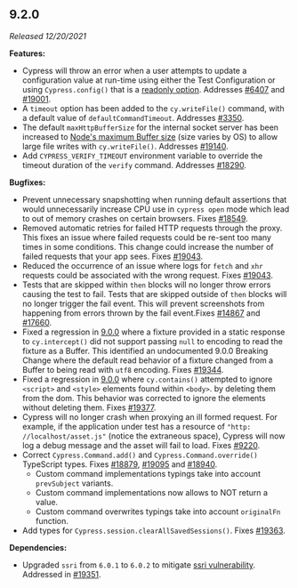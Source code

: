 ## 9.2.0

_Released 12/20/2021_

**Features:**

- Cypress will throw an error when a user attempts to update a configuration
  value at run-time using either the Test Configuration or using
  `Cypress.config()` that is a
  [readonly option](https://docs.cypress.io/guides/references/configuration#Test-Configuration).
  Addresses [#6407](https://github.com/cypress-io/cypress/issues/6407) and
  [#19001](https://github.com/cypress-io/cypress/issues/19001).
- A `timeout` option has been added to the `cy.writeFile()` command, with a
  default value of `defaultCommandTimeout`. Addresses
  [#3350](https://github.com/cypress-io/cypress/issues/3350).
- The default `maxHttpBufferSize` for the internal socket server has been
  increased to
  [Node's maximum Buffer size](https://nodejs.org/api/buffer.html#bufferconstantsmax_length)
  (size varies by OS) to allow large file writes with `cy.writeFile()`.
  Addresses [#19140](https://github.com/cypress-io/cypress/issues/19140).
- Add `CYPRESS_VERIFY_TIMEOUT` environment variable to override the timeout
  duration of the `verify` command. Addresses
  [#18290](https://github.com/cypress-io/cypress/issues/18290).

**Bugfixes:**

- Prevent unnecessary snapshotting when running default assertions that would
  unnecessarily increase CPU use in `cypress open` mode which lead to out of
  memory crashes on certain browsers. Fixes
  [#18549](https://github.com/cypress-io/cypress/issues/18549).
- Removed automatic retries for failed HTTP requests through the proxy. This
  fixes an issue where failed requests could be re-sent too many times in some
  conditions. This change could increase the number of failed requests that your
  app sees. Fixes [#19043](https://github.com/cypress-io/cypress/issues/19043).
- Reduced the occurrence of an issue where logs for `fetch` and `xhr` requests
  could be associated with the wrong request. Fixes
  [#19043](https://github.com/cypress-io/cypress/issues/19043).
- Tests that are skipped within `then` blocks will no longer throw errors
  causing the test to fail. Tests that are skipped outside of `then` blocks will
  no longer trigger the fail event. This will prevent screenshots from happening
  from errors thrown by the fail event.Fixes
  [#14867](https://github.com/cypress-io/cypress/issues/14867) and
  [#17660](https://github.com/cypress-io/cypress/issues/17660).
- Fixed a regression in [9.0.0](/guides/references/changelog#9-0-0) where a
  fixture provided in a static response to `cy.intercept()` did not support
  passing `null` to encoding to read the fixture as a Buffer. This identified an
  undocumented 9.0.0 Breaking Change where the default read behavior of a
  fixture changed from a Buffer to being read with `utf8` encoding. Fixes
  [#19344](https://github.com/cypress-io/cypress/issues/19344).
- Fixed a regression in [9.0.0](/guides/references/changelog#9-0-0) where
  `cy.contains()` attempted to ignore `<script>` and `<style>` elements found
  within `<body>`. by deleting them from the dom. This behavior was corrected to
  ignore the elements without deleting them. Fixes
  [#19377](https://github.com/cypress-io/cypress/issues/19377).
- Cypress will no longer crash when proxying an ill formed request. For example,
  if the application under test has a resource of `"http: //localhost/asset.js"`
  (notice the extraneous space), Cypress will now log a debug message and the
  asset will fail to load. Fixes
  [#9220](https://github.com/cypress-io/cypress/issues/9220).
- Correct `Cypress.Command.add()` and `Cypress.Command.override()` TypeScript
  types. Fixes [#18879](https://github.com/cypress-io/cypress/issues/18879),
  [#19095](https://github.com/cypress-io/cypress/issues/19095) and
  [#18940](https://github.com/cypress-io/cypress/issues/18940).
  - Custom command implementations typings take into account `prevSubject`
    variants.
  - Custom command implementations now allows to NOT return a value.
  - Custom command overwrites typings take into account `originalFn` function.
- Add types for `Cypress.session.clearAllSavedSessions()`. Fixes
  [#19363](https://github.com/cypress-io/cypress/issues/19363).

**Dependencies:**

- Upgraded `ssri` from `6.0.1` to `6.0.2` to mitigate
  [ssri vulnerability](snyk.io/vuln/npm:ssri@6.0.1). Addressed in
  [#19351](https://github.com/cypress-io/cypress/issues/19351).
